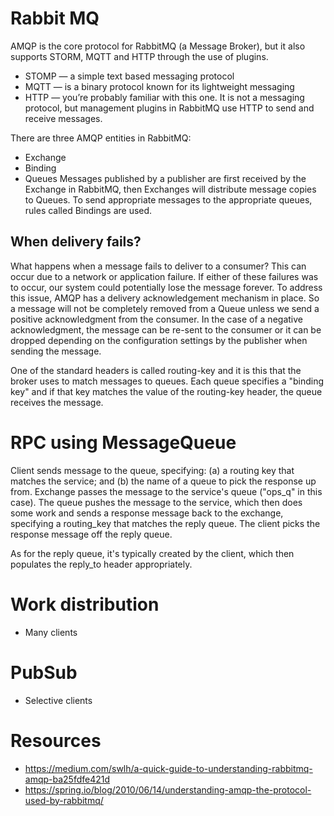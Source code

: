 # Rabbit MQ

AMQP is the core protocol for RabbitMQ (a Message Broker), but it also supports STORM, MQTT and HTTP through the use of plugins.
- STOMP — a simple text based messaging protocol
- MQTT — is a binary protocol known for its lightweight messaging
- HTTP — you’re probably familiar with this one. It is not a messaging protocol, but management plugins in RabbitMQ use HTTP to send and receive messages.

There are three AMQP entities in RabbitMQ:
- Exchange
- Binding
- Queues
Messages published by a publisher are first received by the Exchange in RabbitMQ, then Exchanges will distribute message copies to Queues. To send appropriate messages to the appropriate queues, rules called Bindings are used.

## When delivery fails?
What happens when a message fails to deliver to a consumer? This can occur due to a network or application failure. If either of these failures was to occur, our system could potentially lose the message forever.
To address this issue, AMQP has a delivery acknowledgement mechanism in place. So a message will not be completely removed from a Queue unless we send a positive acknowledgment from the consumer. In the case of a negative acknowledgment, the message can be re-sent to the consumer or it can be dropped depending on the configuration settings by the publisher when sending the message.


One of the standard headers is called routing-key and it is this that the broker uses to match messages to queues. Each queue specifies a "binding key" and if that key matches the value of the routing-key header, the queue receives the message.

# RPC using MessageQueue
Client sends message to the queue, specifying: (a) a routing key that matches the service; and (b) the name of a queue to pick the response up from.
Exchange passes the message to the service's queue ("ops_q" in this case).
The queue pushes the message to the service, which then does some work and sends a response message back to the exchange, specifying a routing_key that matches the reply queue.
The client picks the response message off the reply queue.

As for the reply queue, it's typically created by the client, which then populates the reply_to header appropriately.

# Work distribution
- Many clients

# PubSub
- Selective clients

# Resources
- https://medium.com/swlh/a-quick-guide-to-understanding-rabbitmq-amqp-ba25fdfe421d
- https://spring.io/blog/2010/06/14/understanding-amqp-the-protocol-used-by-rabbitmq/
